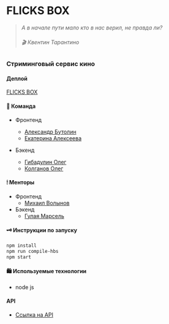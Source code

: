 # FLICKS BOX
> *А в начале пути мало кто в нас верил, не правда ли?* 
>###### 🎬 Квентин Тарантино

### Стриминговый сервис кино

#### Деплой
[FLICKS BOX](http://www.flicksbox.ru/)

#### 🏈 Команда
- Фронтенд
    * [Александр Бутолин](https://github.com/butoly)
    * [Екатерина Алексеева](https://github.com/yletamitlu)
    
- Бэкенд
    * [Гибадулин Олег](https://github.com/OlegGibadulin)
    * [Колганов Олег](https://github.com/Moxxx1e)


#### 🕯  Менторы
- Фронтенд
    * [Михаил Волынов](https://github.com/StealthTech)
- Бэкенд
    * [Гулая Марсель](https://github.com/Marshality)

#### 🗝 Инструкции по запуску

```sh
npm install
npm run compile-hbs
npm start
```

#### 🛍 Используемые технологии
- node js

#### API
* [Ссылка на API](https://app.swaggerhub.com/apis/Slash4/flicks-box/1.0.0)
